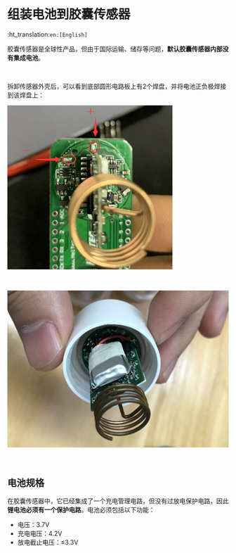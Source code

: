 # 组装电池到胶囊传感器
:ht_translation:`en:[English]`

胶囊传感器是全球性产品，但由于国际运输、储存等问题，**默认胶囊传感器内部没有集成电池**。

&nbsp;


拆卸传感器外壳后，可以看到底部圆形电路板上有2个焊盘，并将电池正负极焊接到该焊盘上：

![](img/assemble_a_battery/01.png)

&nbsp;

![](img/assemble_a_battery/02.png)

&nbsp;

## 电池规格

在胶囊传感器中，它已经集成了一个充电管理电路，但没有过放电保护电路，因此**锂电池必须有一个保护电路**。电池必须包括以下功能：

- 电压：3.7V
- 充电电压：4.2V
- 放电截止电压：≤3.3V

